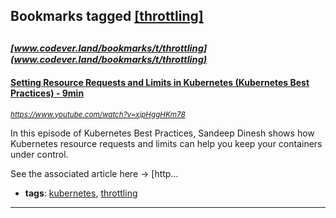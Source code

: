 ## Bookmarks tagged [[throttling]](https://www.codever.land/search?q=[throttling])

_<sup><sup>[www.codever.land/bookmarks/t/throttling](www.codever.land/bookmarks/t/throttling)</sup></sup>_
---
#### [Setting Resource Requests and Limits in Kubernetes (Kubernetes Best Practices) - 9min](https://www.youtube.com/watch?v=xjpHggHKm78)
_<sup>https://www.youtube.com/watch?v=xjpHggHKm78</sup>_

In this episode of Kubernetes Best Practices, Sandeep Dinesh shows how Kubernetes resource requests and limits can help you keep your containers under control.

See the associated article here → [http...
* **tags**: [kubernetes](../tagged/kubernetes.md), [throttling](../tagged/throttling.md)
---
